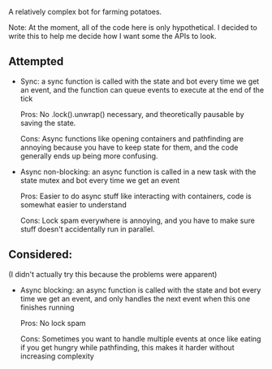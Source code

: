 A relatively complex bot for farming potatoes.

Note: At the moment, all of the code here is only hypothetical. I decided to write this to help me decide how I want some the APIs to look.

## Attempted
- Sync: a sync function is called with the state and bot every time we get an event, and the function can queue events to execute at the end of the tick

    Pros: No .lock().unwrap() necessary, and theoretically pausable by saving the state.

    Cons: Async functions like opening containers and pathfinding are annoying because you have to keep state for them, and the code generally ends up being more confusing.

- Async non-blocking: an async function is called in a new task with the state mutex and bot every time we get an event

    Pros: Easier to do async stuff like interacting with containers, code is somewhat easier to understand

    Cons: Lock spam everywhere is annoying, and you have to make sure stuff doesn't accidentally run in parallel.

## Considered:
(I didn't actually try this because the problems were apparent)
- Async blocking: an async function is called with the state and bot every time we get an event, and only handles the next event when this one finishes running

    Pros: No lock spam

    Cons: Sometimes you want to handle multiple events at once like eating if you get hungry while pathfinding, this makes it harder without increasing complexity
